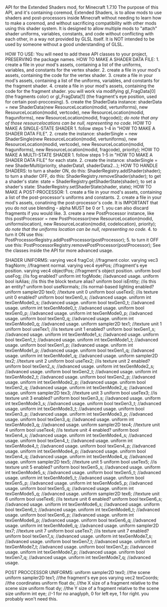 API for the Extended Shaders mod, for Minecraft 1.7.10
The purpose of this API, and it's containing coremod, Extended Shaders, is to allow mods to use shaders and post-processors inside Minecraft without needing to learn how to make a coremod, and without sacrificing compatibility with other mods using this shader system.
It is designed to allow multiple mods to "attach" shader uniforms, variables, constants, and code without conflicting with each other, in a way not provided by GLSL itself.
It is NOT intended to be used by someone without a good understanding of GLSL.

HOW TO USE:	
	You will need to add these API classes to your project, PRESERVING the package names.
	HOW TO MAKE A SHADER DATA FILE:
		1. create a file in your mod's assets, containing a list of the uniforms, variables, and constants for the vertex shader.
		2. create a file in your mod's assets, containing the code for the vertex shader.
		3. create a file in your mod's assets, containing a list of the uniforms, variables, and constants for the fragment shader.
		4. create a file in your mod's assets, containing the code for the fragment shader. you will work via modifying gl_FragData[0] (the fragments color) or gl_FragData[1] (the fragment's eye position, used for certain post-proccesing).
		5. create the ShaderData instance:
			shaderData = new ShaderData(new ResourceLocation(modid, vertuniforms), new ResourceLocation(modid, vertcode), new ResourceLocation(modid, fraguniforms), new ResourceLocation(modid, fragcode));
			*do note that any of those resourcelocations can be null, representing no code.*
	HOW TO MAKE A SINGLE-STATE SHADER
		1. follow steps 1-4 in "HOW TO MAKE A SHADER DATA FILE".
		2. create the instance:
			shaderSingle = new ShaderSingle(new ResourceLocation(modid, vertuniforms), new ResourceLocation(modid, vertcode), new ResourceLocation(modid, fraguniforms), new ResourceLocation(modid, fragcode), priority);
	HOW TO MAKE A MULTI-STATE SHADER
		1. follow steps 1-5 in "HOW TO MAKE A SHADER DATA FILE" for each state.
		2. create the instance:
			shaderSingle = new ShaderMulti(priority, shaderData1, shaderData2...);
	HOW TO HANDLE SHADERS:
		to turn a shader ON, do this:
			ShaderRegistry.addShader(shader);
		to turn a shader OFF, do this:
			ShaderRegistry.removeShader(shader);
		to get a shader's state:
			state = ShaderRegistry.getShaderState(shader);
		to set a shader's state:
			ShaderRegistry.setShaderState(shader, state);
	HOW TO MAKE A POST-PROCESSOR:
		1. create a file in your mod's assets, containing a list of the post-processor's uniforms and constants.
		2. create a file in your mod's assets, conatining the post-processor's code.
			It is IMPORTANT that you do not use blending - alpha MUST be 0 or 1. you can also discard fragments if you would like.
		3. create a new PostProcessor instance, like this
			postProcessor = new PostProcessor(new ResourceLocation(modid, uniformslocation), new ResourceLocation(modid, codelocation), priority);
			*do note that the uniforms location can be null, representing no code.*
		4. to turn it ON use this:
			PostProcessorRegistry.addPostProcessor(postProcessor);
		5. to turn it OFF use this:
			PostProcessorRegistry.removePostProcessor(postProcessor);
See the classes inside the API for more advanced usage.

SHADER UNIFORMS:
varying vec4 fragCol; //fragment color.
varying vec3 fragNorm; //fragment normal.
varying vec4 eyePos; //fragment's eye position.
varying vec4 objectPos; //fragment's object position.
uniform bool useFog; //is fog enabled?
uniform int fogMode; //advanced usage.
uniform bool isAlias; //is this the block texture alias?
uniform bool isEntity; //is this an entity?
uniform bool useNormals; //is normal-based lighting enabled?
uniform sampler2D tex0; //texture unit 0
uniform bool useTex0; //is texture unit 0 enabled?
uniform bool texGen0_s; //advanced usage.
uniform int texGenMode0_s; //advanced usage.
uniform bool texGen0_t; //advanced usage.
uniform int texGenMode0_t; //advanced usage.
uniform bool texGen0_p; //advanced usage.
uniform int texGenMode0_p; //advanced usage.
uniform bool texGen0_q; //advanced usage.
uniform int texGenMode0_q; //advanced usage.
uniform sampler2D tex1; //texture unit 1
uniform bool useTex1; //is texture unit 1 enabled?
uniform bool texGen1_s; //advanced usage.
uniform int texGenMode1_s; //advanced usage.
uniform bool texGen1_t; //advanced usage.
uniform int texGenMode1_t; //advanced usage.
uniform bool texGen1_p; //advanced usage.
uniform int texGenMode1_p; //advanced usage.
uniform bool texGen1_q; //advanced usage.
uniform int texGenMode1_q; //advanced usage.
uniform sampler2D tex2; //texture unit 2
uniform bool useTex2; //is texture unit 2 enabled?
uniform bool texGen2_s; //advanced usage.
uniform int texGenMode2_s; //advanced usage.
uniform bool texGen2_t; //advanced usage.
uniform int texGenMode2_t; //advanced usage.
uniform bool texGen2_p; //advanced usage.
uniform int texGenMode2_p; //advanced usage.
uniform bool texGen2_q; //advanced usage.
uniform int texGenMode2_q; //advanced usage.
uniform sampler2D tex3; //texture unit 3
uniform bool useTex3; //is texture unit 3 enabled?
uniform bool texGen3_s; //advanced usage.
uniform int texGenMode3_s; //advanced usage.
uniform bool texGen3_t; //advanced usage.
uniform int texGenMode3_t; //advanced usage.
uniform bool texGen3_p; //advanced usage.
uniform int texGenMode3_p; //advanced usage.
uniform bool texGen3_q; //advanced usage.
uniform int texGenMode3_q; //advanced usage.
uniform sampler2D tex4; //texture unit 4
uniform bool useTex4; //is texture unit 4 enabled?
uniform bool texGen4_s; //advanced usage.
uniform int texGenMode4_s; //advanced usage.
uniform bool texGen4_t; //advanced usage.
uniform int texGenMode4_t; //advanced usage.
uniform bool texGen4_p; //advanced usage.
uniform int texGenMode4_p; //advanced usage.
uniform bool texGen4_q; //advanced usage.
uniform int texGenMode4_q; //advanced usage.
uniform sampler2D tex5; //texture unit 5
uniform bool useTex5; //is texture unit 5 enabled?
uniform bool texGen5_s; //advanced usage.
uniform int texGenMode5_s; //advanced usage.
uniform bool texGen5_t; //advanced usage.
uniform int texGenMode5_t; //advanced usage.
uniform bool texGen5_p; //advanced usage.
uniform int texGenMode5_p; //advanced usage.
uniform bool texGen5_q; //advanced usage.
uniform int texGenMode5_q; //advanced usage.
uniform sampler2D tex6; //texture unit 6
uniform bool useTex6; //is texture unit 6 enabled?
uniform bool texGen6_s; //advanced usage.
uniform int texGenMode6_s; //advanced usage.
uniform bool texGen6_t; //advanced usage.
uniform int texGenMode6_t; //advanced usage.
uniform bool texGen6_p; //advanced usage.
uniform int texGenMode6_p; //advanced usage.
uniform bool texGen6_q; //advanced usage.
uniform int texGenMode6_q; //advanced usage.
uniform sampler2D tex7; //texture unit 7
uniform bool useTex7; //is texture unit 7 enabled?
uniform bool texGen7_s; //advanced usage.
uniform int texGenMode7_s; //advanced usage.
uniform bool texGen7_t; //advanced usage.
uniform int texGenMode7_t; //advanced usage.
uniform bool texGen7_p; //advanced usage.
uniform int texGenMode7_p; //advanced usage.
uniform bool texGen7_q; //advanced usage.
uniform int texGenMode7_q; //advanced usage.

POST PROCCESSOR UNIFORMS:
uniform sampler2D tex0; //the scene
uniform sampler2D tex1; //the fragment's eye pos
varying vec2 texCoords; //the coordinates
uniform float dx; //the X size of a fragment relative to the scene size
uniform float dy; //the Y size of a fragment relative to the scene size
uniform int eye; //-1 for no anaglyph, 0 for left eye, 1 for right. you probably won't need this.
